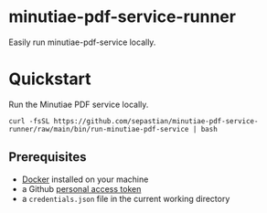 # minutiae-pdf-service-runner

Easily run minutiae-pdf-service locally.

# Quickstart

Run the Minutiae PDF service locally.

```
curl -fsSL https://github.com/sepastian/minutiae-pdf-service-runner/raw/main/bin/run-minutiae-pdf-service | bash
```

## Prerequisites

* [Docker](https://docs.docker.com/engine/install/) installed on your machine
* a Github [personal access token](https://github.com/settings/tokens)
* a `credentials.json` file in the current working directory
